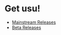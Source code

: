 # Get usu!

- [Mainstream Releases](https://github.com/wavetecrr/usu/releases)
- [Beta Releases](https://github.com/wavetecrr/usudev/releases)
